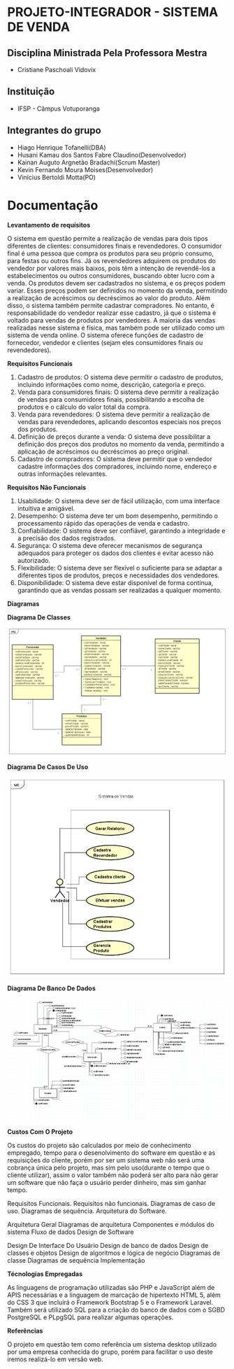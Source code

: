 # PROJETO-INTEGRADOR - SISTEMA DE VENDA
## Disciplina Ministrada Pela Professora Mestra
* Cristiane Paschoali Vidovix
## Instituição
* IFSP - Câmpus Votuporanga
## Integrantes do grupo
* Hiago Henrique Tofanelli(DBA)
* Husani Kamau dos Santos Fabre Claudino(Desenvolvedor)
* Kainan Auguto Argnetão Bradachi(Scrum Master)
* Kevin Fernando Moura Moises(Desenvolvedor)
* Vinícius Bertoldi Motta(PO)

# Documentação


**Levantamento de requísitos**

O sistema em questão permite a realização de vendas para dois tipos diferentes de 
clientes: consumidores finais e revendedores. O consumidor final é uma pessoa que 
compra os produtos para seu próprio consumo, para festas ou outros fins. Já os 
revendedores adquirem os produtos do vendedor por valores mais baixos, pois têm a 
intenção de revendê-los a estabelecimentos ou outros consumidores, buscando obter 
lucro com a venda.
Os produtos devem ser cadastrados no sistema, e os preços podem variar. Esses preços 
podem ser definidos no momento da venda, permitindo a realização de acréscimos ou 
decréscimos ao valor do produto.
Além disso, o sistema também permite cadastrar compradores. No entanto, é 
responsabilidade do vendedor realizar esse cadastro, já que o sistema é voltado para 
vendas de produtos por vendedores. A maioria das vendas realizadas nesse sistema é 
física, mas também pode ser utilizado como um sistema de venda online. O sistema 
oferece funções de cadastro de fornecedor, vendedor e clientes (sejam eles 
consumidores finais ou revendedores).

**Requísitos Funcionais**

1. Cadastro de produtos: O sistema deve permitir o cadastro de produtos, incluindo 
informações como nome, descrição, categoria e preço.
2. Venda para consumidores finais: O sistema deve permitir a realização de vendas para 
consumidores finais, possibilitando a escolha de produtos e o cálculo do valor total da 
compra.
3. Venda para revendedores: O sistema deve permitir a realização de vendas para 
revendedores, aplicando descontos especiais nos preços dos produtos.
4. Definição de preços durante a venda: O sistema deve possibilitar a definição dos 
preços dos produtos no momento da venda, permitindo a aplicação de acréscimos ou 
decréscimos ao preço original.
5. Cadastro de compradores: O sistema deve permitir que o vendedor cadastre 
informações dos compradores, incluindo nome, endereço e outras informações 
relevantes.

**Requisítos Não Funcionais**

1. Usabilidade: O sistema deve ser de fácil utilização, com uma interface intuitiva e 
amigável.
2. Desempenho: O sistema deve ter um bom desempenho, permitindo o processamento 
rápido das operações de venda e cadastro.
3. Confiabilidade: O sistema deve ser confiável, garantindo a integridade e a precisão 
dos dados registrados.
4. Segurança: O sistema deve oferecer mecanismos de segurança adequados para 
proteger os dados dos clientes e evitar acesso não autorizado.
5. Flexibilidade: O sistema deve ser flexível o suficiente para se adaptar a diferentes 
tipos de produtos, preços e necessidades dos vendedores.
6. Disponibilidade: O sistema deve estar disponível de forma contínua, garantindo que 
as vendas possam ser realizadas a qualquer momento.

**Diagramas**

**Diagrama De Classes**

<img src="/img/diagrama de classes.png" alt="Diagrama de Classes">

**Diagrama De Casos De Uso**

<img src="/img/diagrama de casos de uso.png" alt="Diagrama de Casos de Uso">

**Diagrama De Banco De Dados**

<img src="/img/diagrama de banco de dados.png" alt="Diagrama de Banco de Dados">

**Custos Com O Projeto**
 
Os custos do projeto são calculados por meio de conhecimento empregado, tempo para o desenolvimento do software em questão e as requisições do cliente, porém por ser um sistema web não será uma cobrança única pelo projeto, mas sim pelo uso(durante o tempo que o cliente utilizar), assim o valor também não poderá ser alto para não gerar um software que não faça o usuário perder dinheiro, mas sim ganhar tempo.

Requisitos Funcionais.
Requisitos não funcionais.
Diagramas de caso de uso.
Diagramas de sequência.
Arquitetura do Software.

Arquitetura Geral
Diagramas de arquitetura
Componentes e módulos do sistema
Fluxo de dados
Design de Software

Design De Interface Do Usuário
Design de banco de dados
Design de classes e objetos
Design de algoritmos e lógica de negócio
Diagramas de classe
Diagramas de sequência
Implementação

**Técnologias Empregadas**

As linguagens de programação utilizadas são PHP e JavaScript além de APIS necessárias e a linguagem de marcação de hipertexto HTML 5, além do CSS 3 que incluirá o Framework Bootstrap 5 e o Framework Laravel.
Também será utilizado SQL para a criação do banco de dados com o SGBD PostgreSQL e PLpgSQL
para realizar algumas operações.

**Referências**

O projeto em questão tem como referência um sistema desktop utilizado por uma empresa conhecida do grupo, porém para facilitar o uso deste iremos realizá-lo em versão web.
